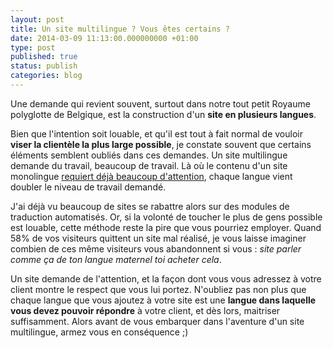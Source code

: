 ```yaml
---
layout: post
title: Un site multilingue ? Vous êtes certains ?
date: 2014-03-09 11:13:00.000000000 +01:00
type: post
published: true
status: publish
categories: blog
---
```

<p>Une demande qui revient souvent, surtout dans notre tout petit Royaume polyglotte de Belgique, est la construction d'un <strong>site en plusieurs langues</strong>.</p>
<p>Bien que l'intention soit louable, et qu'il est tout à fait normal de vouloir <strong>viser la clientèle la plus large possible</strong>, je constate souvent que certains éléments semblent oubliés dans ces demandes. Un site multilingue demande du travail, beaucoup de travail. Là où le contenu d'un site monolingue <a href="http://wp.me/pzLrI-D5">requiert déjà beaucoup d'attention</a>, chaque langue vient doubler le niveau de travail demandé.</p>
<p>J'ai déjà vu beaucoup de sites se rabattre alors sur des modules de traduction automatisés. Or, si la volonté de toucher le plus de gens possible est louable, cette méthode reste la pire que vous pourriez employer. Quand 58% de vos visiteurs quittent un site mal réalisé, je vous laisse imaginer combien de ces même visiteurs vous abandonnent si vous : <em>site parler comme ça de ton langue maternel toi acheter cela</em>.</p>
<p>Un site demande de l'attention, et la façon dont vous vous adressez à votre client montre le respect que vous lui portez. N'oubliez pas non plus que chaque langue que vous ajoutez à votre site est une <strong>langue dans laquelle vous devez pouvoir répondre</strong> à votre client, et dès lors, maitriser suffisamment. Alors avant de vous embarquer dans l'aventure d'un site multilingue, armez vous en conséquence ;)</p>
